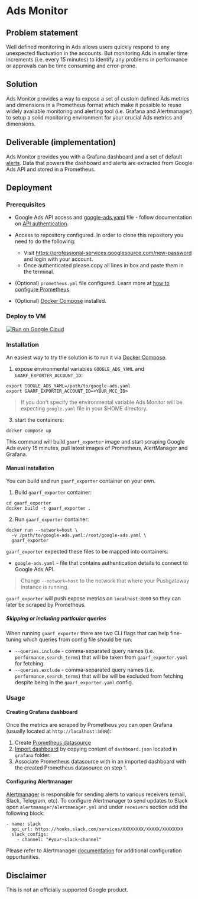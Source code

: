 # Ads Monitor

## Problem statement

Well defined monitoring in Ads allows users quickly respond to any unexpected
fluctuation in the accounts. But monitoring Ads in smaller time increments (i.e.
every 15 minutes) to identify any problems in performance or approvals can be
time consuming and error-prone.

## Solution

Ads Monitor provides a way to expose a set of custom defined Ads metrics and
dimensions in a Prometheus format which make it possible to reuse widely
available monitoring and alerting tool (i.e. Grafana and Alertmanager) to setup
a solid monitoring environment for your crucial Ads metrics and dimensions.

## Deliverable (implementation)

Ads Monitor provides you with a Grafana dashboard and a set of default [alerts](prometheus/alerts.yml).
Data that powers the dashboard and alerts are extracted from Google Ads API and
stored in a Prometheus.

## Deployment

### Prerequisites

* Google Ads API access and [google-ads.yaml](https://github.com/google/ads-api-report-fetcher/blob/main/docs/how-to-authenticate-ads-api.md#setting-up-using-google-adsyaml) file - follow documentation on [API authentication](https://github.com/google/ads-api-report-fetcher/blob/main/docs/how-to-authenticate-ads-api.md).
* Access to repository configured. In order to clone this repository you need
to do the following:

  *   Visit https://professional-services.googlesource.com/new-password and login with your account.
  *   Once authenticated please copy all lines in box and paste them in the terminal.
* (Optional) `prometheus.yml` file configured. Learn more at [how to configure Prometheus](docs/how-to-configure-prometheus.md).
* (Optional) [Docker Compose](https://docs.docker.com/compose/install/) installed.

### Deploy to VM
[![Run on Google Cloud](https://deploy.cloud.run/button.svg)](https://deploy.cloud.run)

### Installation

An easiest way to try the solution is to run it via [Docker Compose](https://docs.docker.com/compose/install/).

1. expose environmental variables `GOOGLE_ADS_YAML` and `GAARF_EXPORTER_ACCOUNT_ID`:

```
export GOOGLE_ADS_YAML=/path/to/google-ads.yaml
export GAARF_EXPORTER_ACCOUNT_ID=<YOUR_MCC_ID>
```
> If you don't specify the environmental variable Ads Monitor will be expecting `google.yaml` file in your $HOME directory.

3. start the containers:

```
docker compose up
```

This command will build `gaarf_exporter` image and start scraping Google Ads every 15 minutes,
pull latest images of Prometheus, AlertManager and Grafana.


#### Manual installation

You can build and run `gaarf_exporter` container on your own.

1. Build `gaarf_exporter` container:

```
cd gaarf_exporter
docker build -t gaarf_exporter .
```

2. Run `gaarf_exporter` container:

```
docker run --network=host \
  -v /path/to/google-ads.yaml:/root/google-ads.yaml \
  gaarf_exporter
```

`gaarf_exporter` expected these files to be mapped into containers:

* `google-ads.yaml` - file that contains authentication details to connect to Google Ads API.

> Change `--network=host` to the network that where your Pushgateway instance is running.

`gaarf_exporter` will push expose metrics on `localhost:8000` so they can later be scraped by Prometheus.

##### Skipping or including particular queries

When running `gaarf_exporter` there are two CLI flags that can help fine-tuning
which queries from config file should be run:

* `--queries.include` - comma-separated query names (i.e. `performance,search_terms`) that will be taken from `gaarf_exporter.yaml` for fetching.
* `--queries.exclude` - comma-separated query names (i.e. `performance,search_terms`) that will be will be excluded from fetching despite being in the `gaarf_exporter.yaml` config.

### Usage

#### Creating Grafana dashboard

Once the metrics are scraped by Prometheus you can open Grafana
(usually located at `http://localhost:3000`):

1. Create [Prometheus datasource](https://prometheus.io/docs/visualization/grafana/#creating-a-prometheus-data-source)
2. [Import dashboard](https://grafana.com/docs/grafana/latest/dashboards/manage-dashboards/#import-a-dashboard) by copying content of `dashboard.json` located in `grafana` folder.
3. Associate Prometheus datasource with in an imported dashboard with the created Prometheus datasource on step 1.


#### Configuring Alertmanager

[Alertmanager](https://prometheus.io/docs/alerting/latest/alertmanager/) is responsible for sending alerts to various receivers (email, Slack, Telegram, etc).
To configure Alertmanager to send updates to Slack open `alertmanager/alertmanager.yml` and under `receivers` section add the following block:

```
- name: slack
  api_url: https://hooks.slack.com/services/XXXXXXXX/XXXXX/XXXXXXXX
  slack_configs:
    - channel: "#your-slack-channel"
```

Please refer to Alertmanager [documentation](https://prometheus.io/docs/alerting/latest/configuration/)
for additional configuration opportunities.

## Disclaimer
This is not an officially supported Google product.
